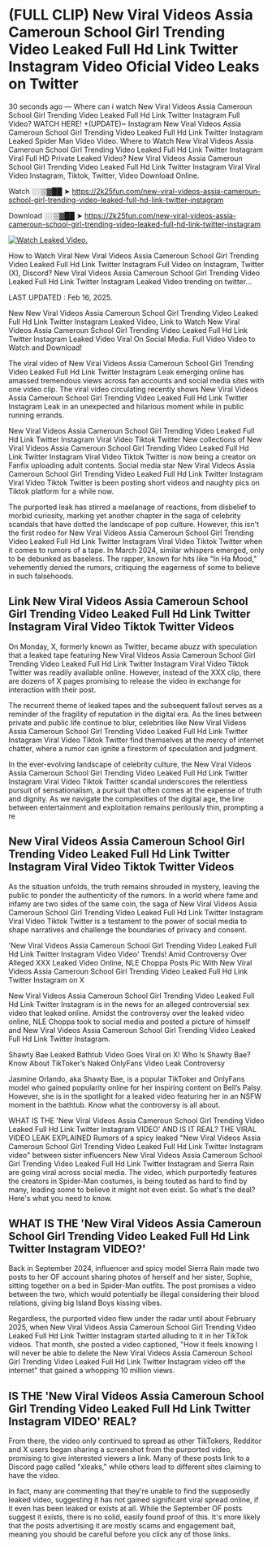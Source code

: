 # (FULL CLIP) New Viral Videos Assia Cameroun School Girl Trending Video Leaked Full Hd Link Twitter Instagram Video Oficial Video Leaks on Twitter

30 seconds ago — Where can i watch New Viral Videos Assia Cameroun School Girl Trending Video Leaked Full Hd Link Twitter Instagram Full Video? WATCH HERE! +(UPDATE)~ Instagram New Viral Videos Assia Cameroun School Girl Trending Video Leaked Full Hd Link Twitter Instagram Leaked Spider Man Video Video. Where to Watch New Viral Videos Assia Cameroun School Girl Trending Video Leaked Full Hd Link Twitter Instagram Viral Full HD Private Leaked Video? New Viral Videos Assia Cameroun School Girl Trending Video Leaked Full Hd Link Twitter Instagram Viral Viral Video Instagram, Tiktok, Twitter, Video Download Online.

Watch ░░▒▓██ ➤ https://2k25fun.com/new-viral-videos-assia-cameroun-school-girl-trending-video-leaked-full-hd-link-twitter-instagram

Download ░░▒▓██ ➤ https://2k25fun.com/new-viral-videos-assia-cameroun-school-girl-trending-video-leaked-full-hd-link-twitter-instagram

[![Watch Leaked Video.](https://miro.medium.com/v2/resize:fit:828/format:webp/1*cilzJN44JGOrTw9NJCrNHA.gif "Watch Leaked Video")](https://2k25fun.com/new-viral-videos-assia-cameroun-school-girl-trending-video-leaked-full-hd-link-twitter-instagram)

How to Watch Viral New Viral Videos Assia Cameroun School Girl Trending Video Leaked Full Hd Link Twitter Instagram Full Video on Instagram, Twitter (X), Discord? New Viral Videos Assia Cameroun School Girl Trending Video Leaked Full Hd Link Twitter Instagram Leaked Video trending on twitter...

LAST UPDATED : Feb 16, 2025.

New New Viral Videos Assia Cameroun School Girl Trending Video Leaked Full Hd Link Twitter Instagram Leaked Video, Link to Watch New Viral Videos Assia Cameroun School Girl Trending Video Leaked Full Hd Link Twitter Instagram Leaked Video Viral On Social Media. Full Video Video to Watch and Download!

The viral video of New Viral Videos Assia Cameroun School Girl Trending Video Leaked Full Hd Link Twitter Instagram Leak emerging online has amassed tremendous views across fan accounts and social media sites with one video clip. The viral video circulating recently shows New Viral Videos Assia Cameroun School Girl Trending Video Leaked Full Hd Link Twitter Instagram Leak in an unexpected and hilarious moment while in public running errands.

New Viral Videos Assia Cameroun School Girl Trending Video Leaked Full Hd Link Twitter Instagram Viral Video Tiktok Twitter New collections of New Viral Videos Assia Cameroun School Girl Trending Video Leaked Full Hd Link Twitter Instagram Viral Video Tiktok Twitter is now being a creator on Fanfix uploading adult contents. Social media star New Viral Videos Assia Cameroun School Girl Trending Video Leaked Full Hd Link Twitter Instagram Viral Video Tiktok Twitter is been posting short videos and naughty pics on Tiktok platform for a while now.

The purported leak has stirred a maelanage of reactions, from disbelief to morbid curiosity, marking yet another chapter in the saga of celebrity scandals that have dotted the landscape of pop culture. However, this isn't the first rodeo for New Viral Videos Assia Cameroun School Girl Trending Video Leaked Full Hd Link Twitter Instagram Viral Video Tiktok Twitter when it comes to rumors of a tape. In March 2024, similar whispers emerged, only to be debunked as baseless. The rapper, known for hits like "In Ha Mood," vehemently denied the rumors, critiquing the eagerness of some to believe in such falsehoods.

## Link New Viral Videos Assia Cameroun School Girl Trending Video Leaked Full Hd Link Twitter Instagram Viral Video Tiktok Twitter Videos

On Monday, X, formerly known as Twitter, became abuzz with speculation that a leaked tape featuring New Viral Videos Assia Cameroun School Girl Trending Video Leaked Full Hd Link Twitter Instagram Viral Video Tiktok Twitter was readily available online. However, instead of the XXX clip, there are dozens of X pages promising to release the video in exchange for interaction with their post.

The recurrent theme of leaked tapes and the subsequent fallout serves as a reminder of the fragility of reputation in the digital era. As the lines between private and public life continue to blur, celebrities like New Viral Videos Assia Cameroun School Girl Trending Video Leaked Full Hd Link Twitter Instagram Viral Video Tiktok Twitter find themselves at the mercy of internet chatter, where a rumor can ignite a firestorm of speculation and judgment.

In the ever-evolving landscape of celebrity culture, the New Viral Videos Assia Cameroun School Girl Trending Video Leaked Full Hd Link Twitter Instagram Viral Video Tiktok Twitter scandal underscores the relentless pursuit of sensationalism, a pursuit that often comes at the expense of truth and dignity. As we navigate the complexities of the digital age, the line between entertainment and exploitation remains perilously thin, prompting a re

##  New Viral Videos Assia Cameroun School Girl Trending Video Leaked Full Hd Link Twitter Instagram Viral Video Tiktok Twitter Videos

As the situation unfolds, the truth remains shrouded in mystery, leaving the public to ponder the authenticity of the rumors. In a world where fame and infamy are two sides of the same coin, the saga of New Viral Videos Assia Cameroun School Girl Trending Video Leaked Full Hd Link Twitter Instagram Viral Video Tiktok Twitter is a testament to the power of social media to shape narratives and challenge the boundaries of privacy and consent.

'New Viral Videos Assia Cameroun School Girl Trending Video Leaked Full Hd Link Twitter Instagram Video Video' Trends! Amid Controversy Over Alleged XXX Leaked Video Online, NLE Choppa Posts Pic With New Viral Videos Assia Cameroun School Girl Trending Video Leaked Full Hd Link Twitter Instagram on X

New Viral Videos Assia Cameroun School Girl Trending Video Leaked Full Hd Link Twitter Instagram is in the news for an alleged controversial sex video that leaked online. Amidst the controversy over the leaked video online, NLE Choppa took to social media and posted a picture of himself and New Viral Videos Assia Cameroun School Girl Trending Video Leaked Full Hd Link Twitter Instagram.

Shawty Bae Leaked Bathtub Video Goes Viral on X! Who Is Shawty Bae? Know About TikToker’s Naked OnlyFans Video Leak Controversy

Jasmine Orlando, aka Shawty Bae, is a popular TikToker and OnlyFans model who gained popularity online for her inspiring content on Bell’s Palsy. However, she is in the spotlight for a leaked video featuring her in an NSFW moment in the bathtub. Know what the controversy is all about.

WHAT IS THE 'New Viral Videos Assia Cameroun School Girl Trending Video Leaked Full Hd Link Twitter Instagram VIDEO' AND IS IT REAL? THE VIRAL VIDEO LEAK EXPLAINED Rumors of a spicy leaked "New Viral Videos Assia Cameroun School Girl Trending Video Leaked Full Hd Link Twitter Instagram video" between sister influencers New Viral Videos Assia Cameroun School Girl Trending Video Leaked Full Hd Link Twitter Instagram and Sierra Rain are going viral across social media. The video, which purportedly features the creators in Spider-Man costumes, is being touted as hard to find by many, leading some to believe it might not even exist. So what's the deal? Here's what you need to know.

## WHAT IS THE 'New Viral Videos Assia Cameroun School Girl Trending Video Leaked Full Hd Link Twitter Instagram VIDEO?'

Back in September 2024, influencer and spicy model Sierra Rain made two posts to her OF account sharing photos of herself and her sister, Sophie, sitting together on a bed in Spider-Man outfits. The post promises a video between the two, which would potentially be illegal considering their blood relations, giving big Island Boys kissing vibes.

Regardless, the purported video flew under the radar until about February 2025, when New Viral Videos Assia Cameroun School Girl Trending Video Leaked Full Hd Link Twitter Instagram started alluding to it in her TikTok videos. That month, she posted a video captioned, "How it feels knowing I will never be able to delete the New Viral Videos Assia Cameroun School Girl Trending Video Leaked Full Hd Link Twitter Instagram video off the internet" that gained a whopping 10 million views.

## IS THE 'New Viral Videos Assia Cameroun School Girl Trending Video Leaked Full Hd Link Twitter Instagram VIDEO' REAL?

From there, the video only continued to spread as other TikTokers, Redditor and X users began sharing a screenshot from the purported video, promising to give interested viewers a link. Many of these posts link to a Discord page called "xleaks," while others lead to different sites claiming to have the video.

In fact, many are commenting that they're unable to find the supposedly leaked video, suggesting it has not gained significant viral spread online, if it even has been leaked or exists at all. While the September OF posts suggest it exists, there is no solid, easily found proof of this. It's more likely that the posts advertising it are mostly scams and engagement bait, meaning you should be careful before you click any of those links.